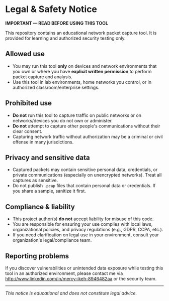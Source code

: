 # Legal & Safety Notice

**IMPORTANT — READ BEFORE USING THIS TOOL**

This repository contains an educational network packet capture tool. It is provided for learning and authorized security testing only.

## Allowed use
- You may run this tool **only** on devices and network environments that you own or where you have **explicit written permission** to perform packet capture and analysis.
- Use this tool in lab environments, home networks you control, or in authorized classroom/enterprise settings.

## Prohibited use
- **Do not** run this tool to capture traffic on public networks or on networks/devices you do not own or administer.
- **Do not** attempt to capture other people's communications without their clear consent.
- Capturing network traffic without authorization may be a criminal or civil offense in many jurisdictions.

## Privacy and sensitive data
- Captured packets may contain sensitive personal data, credentials, or private communications (especially on unencrypted networks). Treat all captures as sensitive.
- Do not publish `.pcap` files that contain personal data or credentials. If you share a sample, sanitize it first.

## Compliance & liability
- This project author(s) **do not** accept liability for misuse of this code.
- You are responsible for ensuring your use complies with local laws, organizational policies, and privacy regulations (e.g., GDPR, CCPA, etc.).
- If you need clarification on legal use in your environment, consult your organization's legal/compliance team.

## Reporting problems
If you discover vulnerabilities or unintended data exposure while testing this tool in an authorized environment, please contact me via http://www.linkedin.com/in/mercy-ikeh-8946482aa or the security team.

---

*This notice is educational and does not constitute legal advice.*
